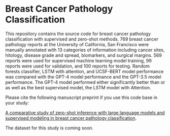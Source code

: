 # Breast Cancer Pathology Classification
This repository contains the source code for breast cancer pathology classification with supervised and zero-shot methods.
769 breast cancer pathology reports at the University of California, San Francisco were manually annotated with 13 categories of information including cancer sites, hitology, disease grade and spread, biomarkers, and surgical margins. 569 reports were used for supervised machine learning model training, 99 reports were used for validation, and 100 reports for testing. Random forests classifier, LSTM with attention, and UCSF-BERT model performance was compared with the GPT-4 model performance and the GPT-3.5 model performance. The GPT-4 model performed either significantly better than or as well as the best supervised model, the LSTM model with Attention. 

Please cite the following manuscript preprint if you use this code base in your study: 

[A comparative study of zero-shot inference with large language models and supervised modeling in breast cancer pathology classification](https://arxiv.org/abs/2401.13887).

The dataset for this study is coming soon.
